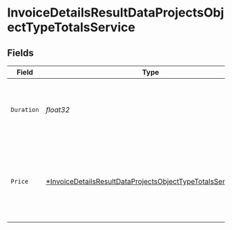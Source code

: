 # InvoiceDetailsResultDataProjectsObjectTypeTotalsService


## Fields

| Field                                                                                                                                                | Type                                                                                                                                                 | Required                                                                                                                                             | Description                                                                                                                                          | Example                                                                                                                                              |
| ---------------------------------------------------------------------------------------------------------------------------------------------------- | ---------------------------------------------------------------------------------------------------------------------------------------------------- | ---------------------------------------------------------------------------------------------------------------------------------------------------- | ---------------------------------------------------------------------------------------------------------------------------------------------------- | ---------------------------------------------------------------------------------------------------------------------------------------------------- |
| `Duration`                                                                                                                                           | *float32*                                                                                                                                            | :heavy_check_mark:                                                                                                                                   | Duration services have been running in this billing period, in seconds.                                                                              | 172800                                                                                                                                               |
| `Price`                                                                                                                                              | [*InvoiceDetailsResultDataProjectsObjectTypeTotalsServicePrice](../../models/shared/invoicedetailsresultdataprojectsobjecttypetotalsserviceprice.md) | :heavy_minus_sign:                                                                                                                                   | Details about the price for all services in this project, broken down by resource type.                                                              |                                                                                                                                                      |